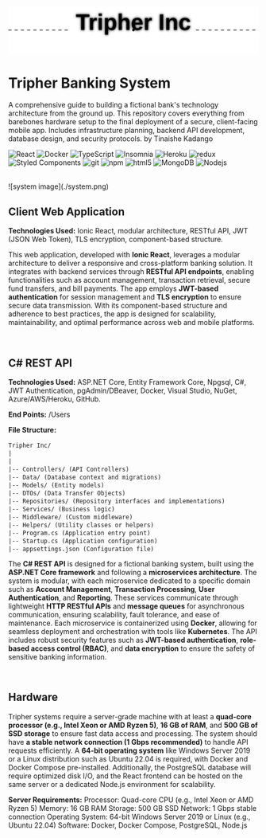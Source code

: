 ![Tripher Logo](./tripher.svg)

# Tripher Banking System
A comprehensive guide to building a fictional bank's technology architecture from the ground up. This repository covers everything from barebones hardware setup to the final deployment of a secure, client-facing mobile app. Includes infrastructure planning, backend API development, database design, and security protocols. by Tinaishe Kadango

<p>
  <img alt="React" src="https://img.shields.io/badge/-React-45b8d8?style=flat-square&logo=react&logoColor=white" />
  <img alt="Docker" src="https://img.shields.io/badge/-Docker-46a2f1?style=flat-square&logo=docker&logoColor=white" />
  <img alt="TypeScript" src="https://img.shields.io/badge/-TypeScript-007ACC?style=flat-square&logo=typescript&logoColor=white" />
  <img alt="Insomnia" src="https://img.shields.io/badge/-Insomnia-5849BE?style=flat-square&logo=insomnia&logoColor=white" />
  <img alt="Heroku" src="https://img.shields.io/badge/-Heroku-430098?style=flat-square&logo=heroku&logoColor=white" />
  <img alt="redux" src="https://img.shields.io/badge/-Redux-764ABC?style=flat-square&logo=redux&logoColor=white" />
  <img alt="Styled Components" src="https://img.shields.io/badge/-Styled_Components-db7092?style=flat-square&logo=styled-components&logoColor=white" />
  <img alt="git" src="https://img.shields.io/badge/-Git-F05032?style=flat-square&logo=git&logoColor=white" />
  <img alt="npm" src="https://img.shields.io/badge/-NPM-CB3837?style=flat-square&logo=npm&logoColor=white" />
  <img alt="html5" src="https://img.shields.io/badge/-HTML5-E34F26?style=flat-square&logo=html5&logoColor=white" />
  <img alt="MongoDB" src="https://img.shields.io/badge/-MongoDB-13aa52?style=flat-square&logo=mongodb&logoColor=white" />
  <img alt="Nodejs" src="https://img.shields.io/badge/-Nodejs-43853d?style=flat-square&logo=Node.js&logoColor=white" />
</p>

<br/>
![system image](./system.png)


<br/>

## Client Web Application

**Technologies Used:** Ionic React, modular architecture, RESTful API, JWT (JSON Web Token), TLS encryption, component-based structure.

This web application, developed with **Ionic React**, leverages a modular architecture to deliver a responsive and cross-platform banking solution. It integrates with backend services through **RESTful API endpoints**, enabling functionalities such as account management, transaction retrieval, secure fund transfers, and bill payments. The app employs **JWT-based authentication** for session management and **TLS encryption** to ensure secure data transmission. With its component-based structure and adherence to best practices, the app is designed for scalability, maintainability, and optimal performance across web and mobile platforms.

<br/>

## C# REST API

**Technologies Used:** ASP.NET Core, Entity Framework Core, Npgsql, C#, JWT Authentication, pgAdmin/DBeaver, Docker, Visual Studio, NuGet, Azure/AWS/Heroku, GitHub.

**End Points:** /Users

**File Structure:** 

	Tripher Inc/
	|
	|
	|-- Controllers/ (API Controllers)  
	|-- Data/ (Database context and migrations)  
	|-- Models/ (Entity models)  
	|-- DTOs/ (Data Transfer Objects)  
	|-- Repositories/ (Repository interfaces and implementations)  
	|-- Services/ (Business logic)  
	|-- Middleware/ (Custom middleware)  
	|-- Helpers/ (Utility classes or helpers)  
	|-- Program.cs (Application entry point)  
	|-- Startup.cs (Application configuration)  
	|-- appsettings.json (Configuration file)  


The **C# REST API** is designed for a fictional banking system, built using the **ASP.NET Core framework** and following a **microservices architecture**. The system is modular, with each microservice dedicated to a specific domain such as **Account Management**, **Transaction Processing**, **User Authentication**, and **Reporting**. These services communicate through lightweight **HTTP RESTful APIs** and **message queues** for asynchronous communication, ensuring scalability, fault tolerance, and ease of maintenance. Each microservice is containerized using **Docker**, allowing for seamless deployment and orchestration with tools like **Kubernetes**. The API includes robust security features such as **JWT-based authentication**, **role-based access control (RBAC)**, and **data encryption** to ensure the safety of sensitive banking information. 

<br/>

## Hardware

Tripher systems require a server-grade machine with at least a **quad-core processor (e.g., Intel Xeon or AMD Ryzen 5)**, **16 GB of RAM**, and **500 GB of SSD storage** to ensure fast data access and processing. The system should have **a stable network connection (1 Gbps recommended)** to handle API requests efficiently. A **64-bit operating system** like Windows Server 2019 or a Linux distribution such as Ubuntu 22.04 is required, with Docker and Docker Compose pre-installed. Additionally, the PostgreSQL database will require optimized disk I/O, and the React frontend can be hosted on the same server or a dedicated Node.js environment for scalability. 

**Server Requirements:**
Processor: Quad-core CPU (e.g., Intel Xeon or AMD Ryzen 5)
Memory: 16 GB RAM
Storage: 500 GB SSD
Network: 1 Gbps stable connection
Operating System: 64-bit Windows Server 2019 or Linux (e.g., Ubuntu 22.04)
Software: Docker, Docker Compose, PostgreSQL, Node.js